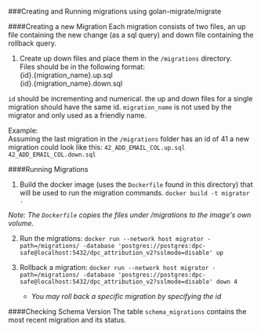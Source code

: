 ###Creating and Running migrations using golan-migrate/migrate

####Creating a new Migration
Each migration consists of two files, an up file containing the new change (as a sql query) and down file containing the rollback query.

1) Create up down files and place them in the `/migrations` directory.  
    Files should be in the following format:  
    {id}.{migration_name}.up.sql  
    {id}.{migration_name}.down.sql
    

`id` should be incrementing and numerical. the up and down files for a single migration should have the same id.
`migration_name` is not used by the migrator and only used as a friendly name.  

Example:  
Assuming the last migration in the `/migrations` folder has an id of 41 a new migration could look like this:
`42_ADD_EMAIL_COL.up.sql`  
`42_ADD_EMAIL_COL.down.sql` 


####Running Migrations
1) Build the docker image (uses the `Dockerfile` found in this directory) that will be used to run the migration commands.
`docker build -t migrator .`

*Note: The `Dockerfile` copies the files under /migrations to the image's own volume.*

2) Run the migrations: 
 `docker run --network host migrator -path=/migrations/ -database 'postgres://postgres:dpc-safe@localhost:5432/dpc_attribution_v2?sslmode=disable' up`
 
3) Rollback a migration: 
  `docker run --network host migrator -path=/migrations/ -database 'postgres://postgres:dpc-safe@localhost:5432/dpc_attribution_v2?sslmode=disable' down 4`
  
    * *You may roll back a specific migration by specifying the id*
  
####Checking Schema Version
The table `schema_migrations` contains the most recent migration and its status.